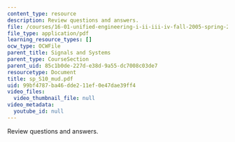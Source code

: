 ```yaml
---
content_type: resource
description: Review questions and answers.
file: /courses/16-01-unified-engineering-i-ii-iii-iv-fall-2005-spring-2006/99bf4787ba46dde211ef0e47dae39ff4_sp_S10_mud.pdf
file_type: application/pdf
learning_resource_types: []
ocw_type: OCWFile
parent_title: Signals and Systems
parent_type: CourseSection
parent_uid: 85c1b0de-227d-e38d-9a55-dc7008c03de7
resourcetype: Document
title: sp_S10_mud.pdf
uid: 99bf4787-ba46-dde2-11ef-0e47dae39ff4
video_files:
  video_thumbnail_file: null
video_metadata:
  youtube_id: null
---
```

Review questions and answers.